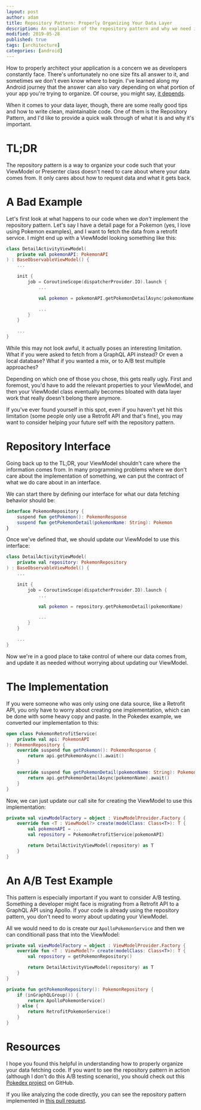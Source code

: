 ```yaml
---
layout: post
author: adam
title: Repository Pattern: Properly Organizing Your Data Layer
description: An explanation of the repository pattern and why we need it.
modified: 2019-05-28
published: true
tags: [architecture]
categories: [android]
---
```


How to properly architect your application is a concern we as developers constantly face. There's unfortunately no one size fits all answer to it, and sometimes we don't even know where to begin. I've learned along my Android journey that the answer can also vary depending on what portion of your app you're trying to organize. Of course, you might say, [it depends](https://handstandsam.com/2019/03/10/it-depends-is-the-answer-to-your-android-question/).

When it comes to your data layer, though, there are some really good tips and how to write clean, maintainable code. One of them is the Repository Pattern, and I'd like to provide a quick walk through of what it is and why it's important. 

<!--more-->

# TL;DR

The repository pattern is a way to organize your code such that your ViewModel or Presenter class doesn't need to care about where your data comes from. It only cares about how to request data and what it gets back. 

# A Bad Example

Let's first look at what happens to our code when we _don't_ implement the repository pattern. Let's say I have a detail page for a Pokemon (yes, I love using Pokemon examples), and I want to fetch the data from a retrofit service. I might end up with a ViewModel looking something like this:

```kotlin
class DetailActivityViewModel(
    private val pokemonAPI: PokemonAPI
) : BaseObservableViewModel() {
    ...

    init {
        job = CoroutineScope(dispatcherProvider.IO).launch {
            ...

            val pokemon = pokemonAPI.getPokemonDetailAsync(pokemonName).await()

            ...
        }
    }

    ...
}
```

While this may not look awful, it actually poses an interesting limitation. What if you were asked to fetch from a GraphQL API instead? Or even a local database? What if you wanted a mix, or to A/B test multiple approaches? 

Depending on which one of those you chose, this gets really ugly. First and foremost, you'd have to add the relevant properties to your ViewModel, and then your ViewModel class eventually becomes bloated with data layer work that really doesn't belong there anymore. 

If you've ever found yourself in this spot, even if you haven't yet hit this limitation (some people only use a Retrofit API and that's fine), you may want to consider helping your future self with the repository pattern.

# Repository Interface

Going back up to the TL;DR, your ViewModel shouldn't care where the information comes from. In many programming problems where we don't care about the implementation of something, we can put the contract of what we do care about in an interface.

We can start there by defining our interface for what our data fetching behavior should be:

```kotlin
interface PokemonRepository {
    suspend fun getPokemon(): PokemonResponse
    suspend fun getPokemonDetail(pokemonName: String): Pokemon
}
```

Once we've defined that, we should update our ViewModel to use this interface:

```kotlin
class DetailActivityViewModel(
    private val repository: PokemonRepository
) : BaseObservableViewModel() {
    ...

    init {
        job = CoroutineScope(dispatcherProvider.IO).launch {
            ...

            val pokemon = repository.getPokemonDetail(pokemonName)

            ...
        }
    }

    ...
}
```

Now we're in a good place to take control of where our data comes from, and update it as needed without worrying about updating our ViewModel.

# The Implementation

If you were someone who was only using one data source, like a Retrofit API, you only have to worry about creating one implementation, which can be done with some heavy copy and paste. In the Pokedex example, we converted our implementation to this:

```kotlin
open class PokemonRetrofitService(
    private val api: PokemonAPI
): PokemonRepository {
    override suspend fun getPokemon(): PokemonResponse {
        return api.getPokemonAsync().await()
    }

    override suspend fun getPokemonDetail(pokemonName: String): Pokemon {
        return api.getPokemonDetailAsync(pokemonName).await()
    }
}
```

Now, we can just update our call site for creating the ViewModel to use this implementation:

```kotlin
private val viewModelFactory = object : ViewModelProvider.Factory {
    override fun <T : ViewModel?> create(modelClass: Class<T>): T {
        val pokemonAPI = ...
        val repository = PokemonRetrofitService(pokemonAPI)

        return DetailActivityViewModel(repository) as T
    }
}
```

# An A/B Test Example

This pattern is especially important if you want to consider A/B testing. Something a developer might face is migrating from a Retrofit API to a GraphQL API using Apollo. If your code is already using the repository pattern, you don't need to worry about updating your ViewModel.

All we would need to do is create our `ApolloPokemonService` and then we can conditionall pass that into the ViewModel:

```kotlin
private val viewModelFactory = object : ViewModelProvider.Factory {
    override fun <T : ViewModel?> create(modelClass: Class<T>): T {
        val repository = getPokemonRepository()

        return DetailActivityViewModel(repository) as T
    }
}

private fun getPokemonRepository(): PokemonRepository {
    if (inGraphQLGroup()) {
        return ApolloPokemonService()
    } else {
        return RetrofitPokemonService()
    }
}
```

# Resources

I hope you found this helpful in understanding how to properly organize your data fetching code. If you want to see the repository pattern in action (although I don't do this A/B testing scenario), you should check out this [Pokedex project](https://github.com/AdamMc331/PokeDex) on GitHub. 

If you like analyzing the code directly, you can see the repository pattern implemented in [this pull request](https://github.com/AdamMc331/PokeDex/pull/20).